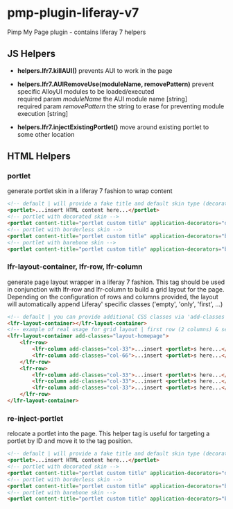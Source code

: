 # pmp-plugin-liferay-v7
Pimp My Page plugin - contains liferay 7 helpers

## JS Helpers

- **helpers.lfr7.killAUI()** prevents AUI to work in the page   

- **helpers.lfr7.AUIRemoveUse(moduleName, removePattern)** prevent specific AlloyUI modules to be loaded/executed  
required param *moduleName* the AUI module name [string]  
required param *removePattern* the string to erase for preventing module execution [string]  

- **helpers.lfr7.injectExistingPortlet()** move around existing portlet to some other location  

## HTML Helpers

### portlet
generate portlet skin in a liferay 7 fashion to wrap content
```html
<!-- default | will provide a fake title and default skin type (decorate)-->
<portlet>...insert HTML content here...</portlet>
<!-- portlet with decorated skin -->
<portlet content-title="portlet custom title" application-decorators="decorate">...insert HTML content here...</portlet>
<!-- portlet with borderless skin -->
<portlet content-title="portlet custom title" application-decorators="borderless">...insert HTML content here...</portlet>
<!-- portlet with barebone skin -->
<portlet content-title="portlet custom title" application-decorators="barebone">...insert HTML content here...</portlet>
```

### lfr-layout-container, lfr-row, lfr-column
generate page layout wrapper in a liferay 7 fashion. This tag should be used in conjunction with lfr-row and lfr-column to build a grid layout for the page.  
Depending on the configuration of rows and columns provided, the layout will automatically append Liferay' specific classes ('empty', 'only', 'first', ...)  
```html
<!-- default | you can provide additional CSS classes via 'add-classes' attribute-->
<lfr-layout-container></lfr-layout-container>
<!-- example of real usage for grid layout | first row (2 columns) & second row (3 columns) -->
<lfr-layout-container add-classes="layout-homepage">
    <lfr-row>
        <lfr-column add-classes="col-33">...insert <portlet>s here...</lfr-column>
        <lfr-column add-classes="col-66">...insert <portlet>s here...</lfr-column>
    </lfr-row>
    <lfr-row>
        <lfr-column add-classes="col-33">...insert <portlet>s here...</lfr-column>
        <lfr-column add-classes="col-33">...insert <portlet>s here...</lfr-column>
        <lfr-column add-classes="col-33">...insert <portlet>s here...</lfr-column>
    </lfr-row>
</lfr-layout-container>
```

### re-inject-portlet
relocate a portlet into the page. This helper tag is useful for targeting a portlet by ID and move it to the tag position.  
```html
<!-- default | will provide a fake title and default skin type (decorate)-->
<portlet>...insert HTML content here...</portlet>
<!-- portlet with decorated skin -->
<portlet content-title="portlet custom title" application-decorators="decorate">...insert HTML content here...</portlet>
<!-- portlet with borderless skin -->
<portlet content-title="portlet custom title" application-decorators="borderless">...insert HTML content here...</portlet>
<!-- portlet with barebone skin -->
<portlet content-title="portlet custom title" application-decorators="barebone">...insert HTML content here...</portlet>
```
